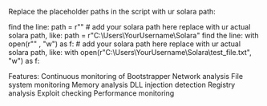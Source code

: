 Replace the placeholder paths in the script with ur solara path:

find the line: path = r"" # add your solara path here
replace with ur actual solara path, like: path = r"C:\Users\YourUsername\Solara"
find the line: with open(r"" , "w") as f: # add your solara path here
replace with ur actual solara path, like: with open(r"C:\Users\YourUsername\Solara\test_file.txt", "w") as f:


Features:
Continuous monitoring of Bootstrapper
Network analysis
File system monitoring
Memory analysis
DLL injection detection
Registry analysis
Exploit checking
Performance monitoring
